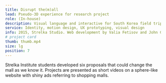 ```yaml
---
title: Disrupt the(m)all
lead: Pseudo-3D experience for research project
role: (In-house)
description: Visual language and interactive for South Korea field trip projects which took place during Education programme 2015/16 at Strelka Institute.
service: Identity, motion design, UX prototyping, visual design
info: 2015, Strelka Studio. Web development by Valia Fetisov and John Grishin
# project card
thumb: thumb.mp4
size: lg
position: 7
---
```


Strelka Institute students developed six proposals that could change the mall as we know it. Projects are presented as short videos on a sphere-like website with shiny ads referring to shopping malls.